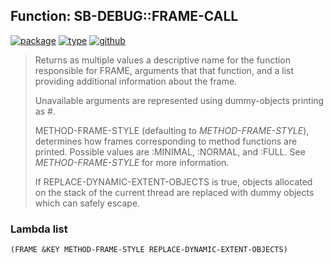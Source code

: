 ## Function: SB-DEBUG::FRAME-CALL
[![package](https://img.shields.io/badge/Package-SB--DEBUG-5f9ea0.svg?style=social&colorA=999999)](../) [![type](https://img.shields.io/badge/Type-Function-5f9ea0.svg?style=social&colorA=999999)](../#function) [![github](https://img.shields.io/badge/GitHub-View_the_source-5f9ea0.svg?style=social&colorA=999999&logo=github)](https://github.com/sbcl/sbcl/blob/master/src/code/debug.lisp/) 

> Returns as multiple values a descriptive name for the function responsible
> for FRAME, arguments that that function, and a list providing additional
> information about the frame.
> 
> Unavailable arguments are represented using dummy-objects printing as
> #<unavailable argument>.
> 
> METHOD-FRAME-STYLE (defaulting to *METHOD-FRAME-STYLE*), determines how frames
> corresponding to method functions are printed. Possible values
> are :MINIMAL, :NORMAL, and :FULL. See *METHOD-FRAME-STYLE* for more
> information.
> 
> If REPLACE-DYNAMIC-EXTENT-OBJECTS is true, objects allocated on the stack of
> the current thread are replaced with dummy objects which can safely escape.

### Lambda list
```
(FRAME &KEY METHOD-FRAME-STYLE REPLACE-DYNAMIC-EXTENT-OBJECTS)
```
